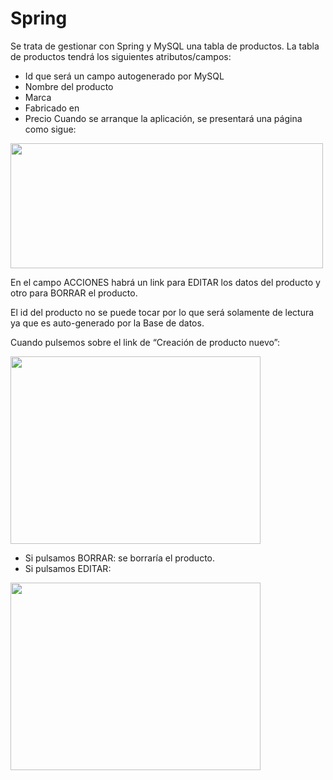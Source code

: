 # Spring

Se trata de gestionar con Spring y MySQL una tabla de productos.
La tabla de productos tendrá los siguientes atributos/campos:
- Id que será un campo autogenerado por MySQL
- Nombre del producto
- Marca
- Fabricado en
- Precio
Cuando se arranque la aplicación, se presentará una página como sigue:

<img src="Imagenes/01.png" width="500" height="200">

En el campo ACCIONES habrá un link para EDITAR los datos del producto y otro para BORRAR el producto.

El id del producto no se puede tocar por lo que será solamente de lectura ya que es auto-generado por la Base de datos.

Cuando pulsemos sobre el link de “Creación de producto nuevo”:

<img src="Imagenes/02.png" width="400" height="300">

- Si pulsamos BORRAR: se borraría el producto.
- Si pulsamos EDITAR:
  
<img src="Imagenes/03.jpg" width="400" height="300">

